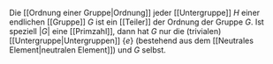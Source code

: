 Die [[Ordnung einer Gruppe|Ordnung]] jeder [[Untergruppe]] $H$ einer endlichen [[Gruppe]] $G$ ist ein [[Teiler]] der Ordnung der Gruppe $G$. Ist speziell $|G|$ eine [[Primzahl]], dann hat $G$ nur die (trivialen) [[Untergruppe|Untergruppen]] $\{e\}$ (bestehend aus dem [[Neutrales Element|neutralen Element]]) und $G$ selbst.